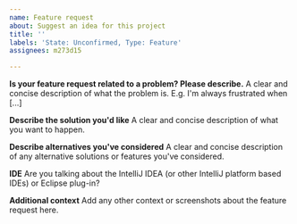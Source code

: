 ```yaml
---
name: Feature request
about: Suggest an idea for this project
title: ''
labels: 'State: Unconfirmed, Type: Feature'
assignees: m273d15

---
```


**Is your feature request related to a problem? Please describe.**
A clear and concise description of what the problem is. E.g. I'm always frustrated when [...]

**Describe the solution you'd like**
A clear and concise description of what you want to happen.

**Describe alternatives you've considered**
A clear and concise description of any alternative solutions or features you've considered.

**IDE**
Are you talking about the IntelliJ IDEA (or other IntelliJ platform based IDEs) or Eclipse plug-in?

**Additional context**
Add any other context or screenshots about the feature request here.
